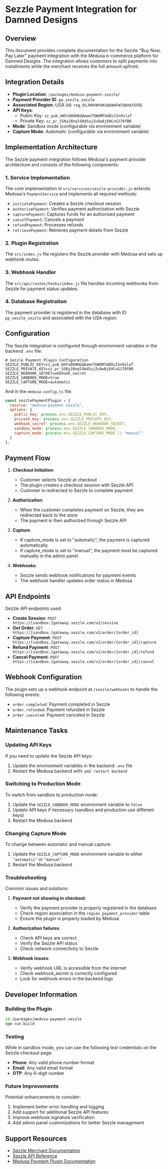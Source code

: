 # Sezzle Payment Integration for Damned Designs

## Overview

This document provides complete documentation for the Sezzle "Buy Now, Pay Later" payment integration with the Medusa e-commerce platform for Damned Designs. The integration allows customers to split payments into installments while the merchant receives the full amount upfront.

## Integration Details

- **Plugin Location**: `/packages/medusa-payment-sezzle/`
- **Payment Provider ID**: `pp_sezzle_sezzle`
- **Associated Region**: USA (id: `reg_01JRHVWY8KXADW4FW7QHXATGFD`)
- **API Keys**:
  - Public Key: `sz_pub_mHYs860HGQAamnTUWOMfmOOsISn9slaT`
  - Private Key: `sz_pr_SSKy28nqlOAd5ujZu9w8jEHCvGJ78fBR`
- **Mode**: Sandbox mode (configurable via environment variable)
- **Capture Mode**: Automatic (configurable via environment variable)

## Implementation Architecture

The Sezzle payment integration follows Medusa's payment provider architecture and consists of the following components:

### 1. Service Implementation

The core implementation in `src/services/sezzle-provider.js` extends Medusa's `PaymentService` and implements all required methods:

- `initiatePayment`: Creates a Sezzle checkout session
- `authorizePayment`: Verifies payment authorization with Sezzle
- `capturePayment`: Captures funds for an authorized payment
- `cancelPayment`: Cancels a payment
- `refundPayment`: Processes refunds
- `retrievePayment`: Retrieves payment details from Sezzle

### 2. Plugin Registration

The `src/index.js` file registers the Sezzle provider with Medusa and sets up webhook routes.

### 3. Webhook Handler

The `src/api/routes/hooks/index.js` file handles incoming webhooks from Sezzle for payment status updates.

### 4. Database Registration

The payment provider is registered in the database with ID `pp_sezzle_sezzle` and associated with the USA region.

## Configuration

The Sezzle integration is configured through environment variables in the backend `.env` file:

```
# Sezzle Payment Plugin Configuration
SEZZLE_PUBLIC_KEY=sz_pub_mHYs860HGQAamnTUWOMfmOOsISn9slaT
SEZZLE_PRIVATE_KEY=sz_pr_SSKy28nqlOAd5ujZu9w8jEHCvGJ78fBR
SEZZLE_WEBHOOK_SECRET=webhook_secret
SEZZLE_SANDBOX_MODE=true
SEZZLE_CAPTURE_MODE=automatic
```

And in the `medusa-config.ts` file:

```javascript
const sezzlePaymentPlugin = {
  resolve: "medusa-payment-sezzle",
  options: {
    public_key: process.env.SEZZLE_PUBLIC_KEY,
    private_key: process.env.SEZZLE_PRIVATE_KEY,
    webhook_secret: process.env.SEZZLE_WEBHOOK_SECRET,
    sandbox_mode: process.env.SEZZLE_SANDBOX_MODE,
    capture_mode: process.env.SEZZLE_CAPTURE_MODE || "manual"
  }
};
```

## Payment Flow

1. **Checkout Initiation**:
   - Customer selects Sezzle at checkout
   - The plugin creates a checkout session with Sezzle API
   - Customer is redirected to Sezzle to complete payment

2. **Authorization**:
   - When the customer completes payment on Sezzle, they are redirected back to the store
   - The payment is then authorized through Sezzle API

3. **Capture**:
   - If capture_mode is set to "automatic", the payment is captured automatically
   - If capture_mode is set to "manual", the payment must be captured manually in the admin panel

4. **Webhooks**:
   - Sezzle sends webhook notifications for payment events
   - The webhook handler updates order status in Medusa

## API Endpoints

Sezzle API endpoints used:

- **Create Session**: `POST https://[sandbox.]gateway.sezzle.com/v2/session`
- **Get Order**: `GET https://[sandbox.]gateway.sezzle.com/v2/order/{order_id}`
- **Capture Payment**: `POST https://[sandbox.]gateway.sezzle.com/v2/order/{order_id}/capture`
- **Refund Payment**: `POST https://[sandbox.]gateway.sezzle.com/v2/order/{order_id}/refund`
- **Cancel Payment**: `POST https://[sandbox.]gateway.sezzle.com/v2/order/{order_id}/cancel`

## Webhook Configuration

The plugin sets up a webhook endpoint at `/sezzle/webhooks` to handle the following events:

- `order.completed`: Payment completed in Sezzle
- `order.refunded`: Payment refunded in Sezzle
- `order.canceled`: Payment canceled in Sezzle

## Maintenance Tasks

### Updating API Keys

If you need to update the Sezzle API keys:

1. Update the environment variables in the backend `.env` file
2. Restart the Medusa backend with: `pm2 restart backend`

### Switching to Production Mode

To switch from sandbox to production mode:

1. Update the `SEZZLE_SANDBOX_MODE` environment variable to `false`
2. Update API keys if necessary (sandbox and production use different keys)
3. Restart the Medusa backend

### Changing Capture Mode

To change between automatic and manual capture:

1. Update the `SEZZLE_CAPTURE_MODE` environment variable to either `"automatic"` or `"manual"`
2. Restart the Medusa backend

### Troubleshooting

Common issues and solutions:

1. **Payment not showing in checkout**:
   - Verify the payment provider is properly registered in the database
   - Check region association in the `region_payment_provider` table
   - Ensure the plugin is properly loaded by Medusa

2. **Authorization failures**:
   - Check API keys are correct
   - Verify the Sezzle API status
   - Check network connectivity to Sezzle

3. **Webhook issues**:
   - Verify webhook URL is accessible from the internet
   - Check webhook_secret is correctly configured
   - Look for webhook errors in the backend logs

## Developer Information

### Building the Plugin

```bash
cd /packages/medusa-payment-sezzle
npm run build
```

### Testing

While in sandbox mode, you can use the following test credentials on the Sezzle checkout page:

- **Phone**: Any valid phone number format
- **Email**: Any valid email format
- **OTP**: Any 6-digit number

### Future Improvements

Potential enhancements to consider:

1. Implement better error handling and logging
2. Add support for additional Sezzle API features
3. Improve webhook signature verification
4. Add admin panel customizations for better Sezzle management

## Support Resources

- [Sezzle Merchant Documentation](https://docs.sezzle.com/)
- [Sezzle API Reference](https://docs.gateway.sezzle.com/api/v2/)
- [Medusa Payment Plugin Documentation](https://docs.medusajs.com/advanced/backend/payment/overview)